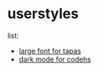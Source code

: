 # userstyles

list:

- [large font for tapas](https://github.com/starchyunderscore/userstyles/blob/main/styles/larger_font_for_tapas_writing_episodes.css)
- [dark mode for codehs](https://github.com/starchyunderscore/userstyles/blob/main/styles/codehs-dark-mode)
